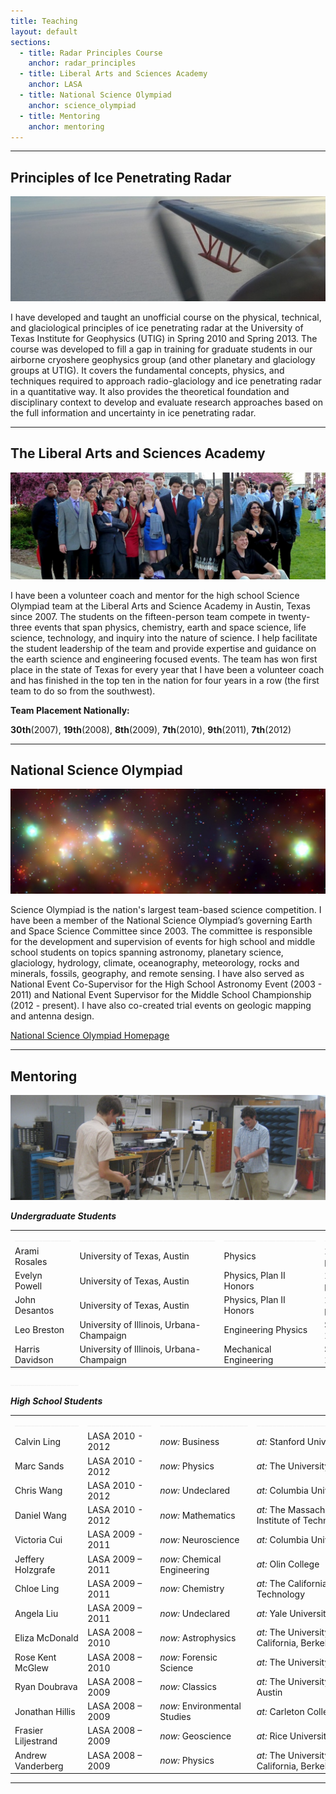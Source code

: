```yaml
---
title: Teaching
layout: default
sections: 
  - title: Radar Principles Course
    anchor: radar_principles
  - title: Liberal Arts and Sciences Academy
    anchor: LASA
  - title: National Science Olympiad
    anchor: science_olympiad
  - title: Mentoring
    anchor: mentoring
---
```


---

<a name="radar_principles"> </a>

## Principles of Ice Penetrating Radar 
![Alt text](/images/antenna.jpg)

I have developed and taught an unofficial course on the physical, technical, and glaciological principles of ice penetrating radar at the University of Texas Institute for Geophysics (UTIG) in Spring 2010 and Spring 2013. The course was developed to fill a gap in training for graduate students in our airborne cryoshere geophysics group (and other planetary and glaciology groups at UTIG). It covers the fundamental concepts, physics, and techniques required to approach radio-glaciology and ice penetrating radar in a quantitative way. It also provides the theoretical foundation and disciplinary context to develop and evaluate research approaches based on the full information and uncertainty in ice penetrating radar.

---

<a name="LASA"></a>

## The Liberal Arts and Sciences Academy 

![Alt text](/images/lasa.jpg)

I have been a volunteer coach and mentor for the high school Science Olympiad team at the Liberal Arts and Science Academy in Austin, Texas since 2007. The students on the fifteen-person team compete in twenty-three events that span physics, chemistry, earth and space science, life science, technology, and inquiry into the nature of science. I help facilitate the student leadership of the team and provide expertise and guidance on the earth science and engineering focused events. The team has won first place in the state of Texas for every year that I have been a volunteer coach and has finished in the top ten in the nation for four years in a row (the first team to do so from the southwest).

**Team Placement Nationally:** 

**30th**(2007), **19th**(2008), **8th**(2009), **7th**(2010), **9th**(2011), **7th**(2012) 

---

<a name="science_olympiad"></a>

## National Science Olympiad

![Alt text](/images/national_medals.jpg)

Science Olympiad is the nation's largest team-based science competition.  I have been a member of the National Science Olympiad’s governing Earth and Space Science Committee since 2003.  The committee is responsible for the development and supervision of events for high school and middle school students on topics spanning astronomy, planetary science, glaciology, hydrology, climate, oceanography, meteorology, rocks and minerals, fossils, geography, and remote sensing.  I have also served as National Event Co-Supervisor for the High School Astronomy Event (2003 - 2011) and National Event Supervisor for the Middle School Championship (2012 - present). I have also co-created trial events on geologic mapping and antenna design.

[National Science Olympiad Homepage](http:\\www.soinc.org)

---

<a name="mentoring"></a>

## Mentoring 

![Alt text](/images/mentoring.jpg)

***Undergraduate Students***

| | | | |
| --- | --- | --- | --- |
|  <font color="#f0f0f0">______________</font> | <font color="#f0f0f0">__________________________________</font> | <font color="#f0f0f0">_______________________</font> | <font color="#f0f0f0">______________</font> |
| Arami Rosales | University of Texas, Austin | Physics |2011 - present|
| Evelyn Powell | University of Texas, Austin | Physics, Plan II Honors |2010 - present|
| John Desantos | University of Texas, Austin | Physics, Plan II Honors| 2008 - present|
| Leo Breston | University of Illinois, Urbana-Champaign | Engineering Physics | Summer 2012 |
| Harris Davidson | University of Illinois, Urbana-Champaign | Mechanical Engineering | Summer 2012 |

<font color="#f0f0f0">_________________</font> 

***High School Students***

| | | | |
| --- | --- | --- | --- |
|  <font color="#f0f0f0">________________</font> | <font color="#f0f0f0">________________</font> | <font color="#f0f0f0">______________________</font> | <font color="#f0f0f0">________________________________</font> |
| Calvin Ling | LASA 2010 - 2012 | *now:* Business |*at:* Stanford University |
| Marc Sands | LASA 2010 - 2012 | *now:* Physics |*at:* The University of Chicago |
| Chris Wang | LASA 2010 - 2012 | *now:* Undeclared |*at:* Columbia University |
| Daniel Wang | LASA 2010 - 2012 | *now:* Mathematics |*at:* The Massachusetts Institute of Technology |
| Victoria Cui | LASA 2009 - 2011 | *now:* Neuroscience |*at:* Columbia University|
| Jeffery Holzgrafe | LASA 2009 – 2011 | *now:* Chemical Engineering |*at:* Olin College |
| Chloe Ling | LASA 2009 – 2011 | *now:* Chemistry |*at:* The California Institute of Technology |
| Angela Liu | LASA 2009 – 2011 | *now:* Undeclared | *at:* Yale University |
| Eliza McDonald | LASA 2008 – 2010 | *now:* Astrophysics |*at:* The University of California, Berkeley |
| Rose Kent McGlew | LASA 2008 – 2010 | *now:* Forensic Science |*at:* The University of Oregon |
| Ryan Doubrava | LASA 2008 – 2009 | *now:* Classics |*at:* The University of Texas, Austin |
| Jonathan Hillis | LASA 2008 – 2009 | *now:* Environmental Studies |*at:* Carleton College |
| Frasier Liljestrand | LASA 2008 – 2009 | *now:* Geoscience |*at:* Rice University |
| Andrew Vanderberg | LASA 2008 – 2009 | *now:* Physics |*at:* The University of California, Berkeley |

---
